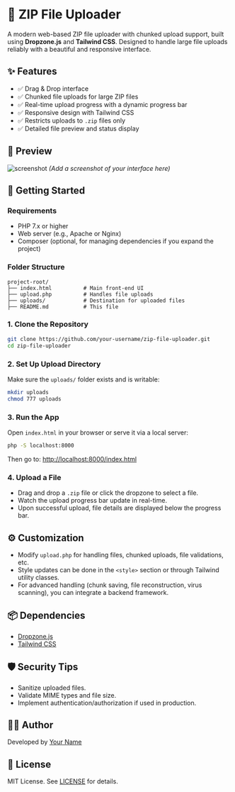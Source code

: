 # 📁 ZIP File Uploader

A modern web-based ZIP file uploader with chunked upload support, built using **Dropzone.js** and **Tailwind CSS**. Designed to handle large file uploads reliably with a beautiful and responsive interface.

## ✨ Features

- ✅ Drag & Drop interface
- ✅ Chunked file uploads for large ZIP files
- ✅ Real-time upload progress with a dynamic progress bar
- ✅ Responsive design with Tailwind CSS
- ✅ Restricts uploads to `.zip` files only
- ✅ Detailed file preview and status display

## 📸 Preview

![screenshot](screenshot.png) *(Add a screenshot of your interface here)*

## 🚀 Getting Started

### Requirements

- PHP 7.x or higher
- Web server (e.g., Apache or Nginx)
- Composer (optional, for managing dependencies if you expand the project)

### Folder Structure

```
project-root/
├── index.html          # Main front-end UI
├── upload.php          # Handles file uploads
├── uploads/            # Destination for uploaded files
├── README.md           # This file
```

### 1. Clone the Repository

```bash
git clone https://github.com/your-username/zip-file-uploader.git
cd zip-file-uploader
```

### 2. Set Up Upload Directory

Make sure the `uploads/` folder exists and is writable:

```bash
mkdir uploads
chmod 777 uploads
```

### 3. Run the App

Open `index.html` in your browser or serve it via a local server:

```bash
php -S localhost:8000
```

Then go to: [http://localhost:8000/index.html](http://localhost:8000/index.html)

### 4. Upload a File

- Drag and drop a `.zip` file or click the dropzone to select a file.
- Watch the upload progress bar update in real-time.
- Upon successful upload, file details are displayed below the progress bar.

## ⚙️ Customization

- Modify `upload.php` for handling files, chunked uploads, file validations, etc.
- Style updates can be done in the `<style>` section or through Tailwind utility classes.
- For advanced handling (chunk saving, file reconstruction, virus scanning), you can integrate a backend framework.

## 📦 Dependencies

- [Dropzone.js](https://www.dropzone.dev/)
- [Tailwind CSS](https://tailwindcss.com/)

## 🛡️ Security Tips

- Sanitize uploaded files.
- Validate MIME types and file size.
- Implement authentication/authorization if used in production.

## 🧑‍💻 Author

Developed by [Your Name](https://github.com/haysamms)

## 📄 License

MIT License. See [LICENSE](LICENSE) for details.
